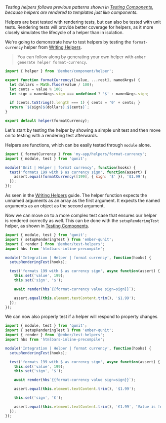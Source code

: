 _Testing helpers follows previous patterns shown in [Testing Components],
because helpers are rendered to templates just like components._

Helpers are best tested with rendering tests, but can also be tested with unit
tests. Rendering tests will provide better coverage for helpers, as it more
closely simulates the lifecycle of a helper than in isolation.

We're going to demonstrate how to test helpers by testing the `format-currency`
helper from [Writing Helpers].

> You can follow along by generating your own helper with `ember generate helper
> format-currency`.

```javascript {data-filename=app/helpers/format-currency.js}
import { helper } from '@ember/component/helper';

export function formatCurrency([value, ...rest], namedArgs) {
  let dollars = Math.floor(value / 100);
  let cents = value % 100;
  let sign = namedArgs.sign === undefined ? '$' : namedArgs.sign;

  if (cents.toString().length === 1) { cents = '0' + cents; }
  return `${sign}${dollars}.${cents}`;
}

export default helper(formatCurrency);
```

Let's start by testing the helper by showing a simple unit test and then move on
to testing with a rendering test afterwards.

Helpers are functions, which can be easily tested through `module` alone.

```javascript {data-filename=tests/unit/helpers/format-currency-test.js}
import { formatCurrency } from 'my-app/helpers/format-currency';
import { module, test } from 'qunit';

module('Unit | Helper | format currency', function(hooks) {
  test('formats 199 with $ as currency sign', function(assert) {
    assert.equal(formatCurrency([199], { sign: '$' }), '$1.99');
  });
});
```

As seen in the [Writing Helpers] guide. The helper function expects the unnamed
arguments as an array as the first argument. It expects the named arguments as
an object as the second argument.

Now we can move on to a more complex test case that ensures our helper is rendered correctly as well. This can be done
with the `setupRenderingTest` helper, as shown in [Testing Components].

```javascript {data-filename=tests/integration/helpers/format-currency-test.js}
import { module, test } from 'qunit';
import { setupRenderingTest } from 'ember-qunit';
import { render } from '@ember/test-helpers';
import hbs from 'htmlbars-inline-precompile';

module('Integration | Helper | format currency', function(hooks) {
  setupRenderingTest(hooks);

  test('formats 199 with $ as currency sign', async function(assert) {
    this.set('value', 199);
    this.set('sign', '$');

    await render(hbs`{{format-currency value sign=sign}}`);

    assert.equal(this.element.textContent.trim(), '$1.99');
  });
});
```

We can now also properly test if a helper will respond to property changes.

```javascript {data-filename=tests/integration/helpers/format-currency-test.js}
import { module, test } from 'qunit';
import { setupRenderingTest } from 'ember-qunit';
import { render } from '@ember/test-helpers';
import hbs from 'htmlbars-inline-precompile';

module('Integration | Helper | format currency', function(hooks) {
  setupRenderingTest(hooks);

  test('formats 199 with $ as currency sign', async function(assert) {
    this.set('value', 199);
    this.set('sign', '$');

    await render(hbs`{{format-currency value sign=sign}}`);

    assert.equal(this.element.textContent.trim(), '$1.99');

    this.set('sign', '€');

    assert.equal(this.element.textContent.trim(), '€1.99', 'Value is formatted with €');
  });
});
```

[Testing Components]: ../testing-components/
[Writing Helpers]: ../../templates/writing-helpers/
